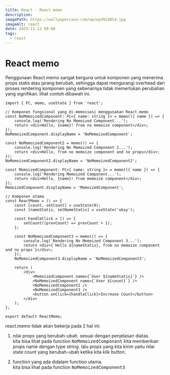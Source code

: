 ```yaml
---
title: React - React memo
description:
imagePath: https://wallpapercave.com/wp/wp4924054.jpg
imageAlt: react
date: 2023-11-12 09:00
tags:
  - react
---
```


# React memo

Penggunaan React.memo sangat berguna untuk komponen yang menerima props statis atau jarang berubah, sehingga dapat mengurangi overhead dari proses rendering komponen yang sebenarnya tidak memerlukan perubahan yang signifikan. lihat contoh dibawah ini.

```tsx title="contoh penggunaan react memo"
import { FC, memo, useState } from 'react';

// Komponen fungsional yang di-memoisasi menggunakan React.memo
const NoMemoizedComponent: FC<{ name: string }> = memo(({ name }) => {
	console.log('Rendering No Memoized Component...');
	return <div>Hello, {name}! from no memoize component</div>;
});
NoMemoizedComponent.displayName = 'NoMemoizedComponent';

const NoMemoizedComponent2 = memo(() => {
	console.log('Rendering No Memoized Component 2...');
	return <div>Hello, from no memoize component and no props</div>;
});
NoMemoizedComponent2.displayName = 'NoMemoizedComponent2';

const MemoizedComponent: FC<{ name: string }> = memo(({ name }) => {
	console.log('Rendering Memoized Component...');
	return <div>Hello, {name}! from memoize component</div>;
});
MemoizedComponent.displayName = 'MemoizedComponent';

// Komponen utama
const ReactMemo = () => {
	const [count, setCount] = useState(0);
	const [nameStatis, setNameStatis] = useState('ubay');

	const handleClick = () => {
		setCount((prevCount) => prevCount + 1);
	};

	const NoMemoizedComponent3 = memo(() => {
		console.log('Rendering No Memoized Component 3...');
		return <div>{`Hello ${nameStatis}, from no memoize component and no props`}</div>;
	});
	NoMemoizedComponent3.displayName = 'NoMemoizedComponent3';

	return (
		<div>
			<MemoizedComponent name={`User ${nameStatis}`} />
			<NoMemoizedComponent name={`User ${count}`} />
			<NoMemoizedComponent2 />
			<NoMemoizedComponent3 />
			<button onClick={handleClick}>Increase Count</button>
		</div>
	);
};

export default ReactMemo;
```

react.memo tidak akan bekerja pada 2 hal ini:

1. nilai props yang berubah-ubah. sesuai dengan penjelasan diatas. <br/>
   kita bisa lihat pada function <kbd>NoMemoizedComponent</kbd> kita memberikan props name dengan type string. lalu props yang kita kirim yaitu nilai state count yang berubah-ubah ketika kita klik button.

2. function yang ada didalam function utama. <br/>
   kita bisa lihat pada function <kbd>NoMemoizedComponent3</kbd>
